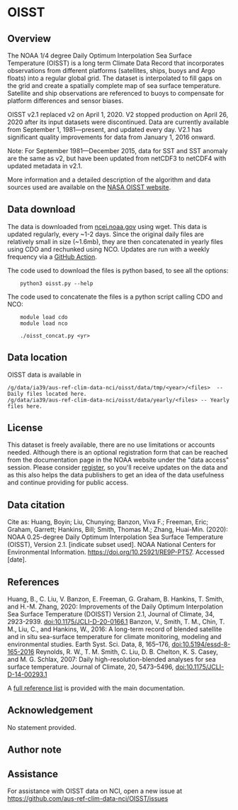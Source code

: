 # OISST
  
## Overview

The NOAA 1/4 degree Daily Optimum Interpolation Sea Surface Temperature (OISST) is a long term Climate Data Record that incorporates observations from different platforms (satellites, ships, buoys and Argo floats) into a regular global grid. The dataset is interpolated to fill gaps on the grid and create a spatially complete map of sea surface temperature. Satellite and ship observations are referenced to buoys to compensate for platform differences and sensor biases.

OISST v2.1 replaced v2 on April 1, 2020. V2 stopped production on April 26, 2020 after its input datasets were discontinued. Data are currently available from September 1, 1981—present, and updated every day. V2.1 has significant quality improvements for data from January 1, 2016 onward.

Note: For September 1981—December 2015, data for SST and SST anomaly are the same as v2, but have been updated from netCDF3 to netCDF4 with updated metadata in v2.1.

More information and a detailed description of the algorithm and data sources used are available on the [NASA OISST website](https://www.ncei.noaa.gov/products/optimum-interpolation-sst).

## Data download

The data is downloaded from [ncei.noaa.gov](https://www.ncei.noaa.gov/data/sea-surface-temperature-optimum-interpolation/v2.1/access/avhrr/) using wget. This data is updated regularly, every ~1-2 days.
Since the original daily files are relatively small in size (~1.6mb), they are then concatenated in yearly files using CDO and rechunked using NCO.
Updates are run with a weekly frequency via a [GitHub Action]([https://accessdev.nci.org.au/jenkins/job/aus-ref-clim-data-nci/job/OISST/](https://github.com/aus-ref-clim-data-nci/OISST/actions/workflows/oisst.yml)).

The code used to download the files is python based, to see all the options:
```{code}
    python3 oisst.py --help
```
The code used to concatenate the files is a python script calling CDO and NCO:
```{code}
    module load cdo
    module load nco

    ./oisst_concat.py <yr> 
```

## Data location

OISST data is available in

```
/g/data/ia39/aus-ref-clim-data-nci/oisst/data/tmp/<year>/<files>  -- Daily files located here.
/g/data/ia39/aus-ref-clim-data-nci/oisst/data/yearly/<files> -- Yearly files here.
```

## License

This dataset is freely available, there are no use limitations or accounts needed. Although there is an optional registration form that can be reached from the documentation page in the NOAA website under the "data access" session. Please consider [register](https://docs.google.com/a/noaa.gov/forms/d/1zZQKz1qF5Wk7sqQuQmxCiBI4Y-xgtKcBqCykMtW21Dk/viewform?c=0&w=1), so you'll receive updates on the data and as this also helps the data publishers to get an idea of the data usefulness and continue providing for public access.  


## Data citation

Cite as: Huang, Boyin; Liu, Chunying; Banzon, Viva F.; Freeman, Eric; Graham, Garrett; Hankins, Bill; Smith, Thomas M.; Zhang, Huai-Min. (2020): NOAA 0.25-degree Daily Optimum Interpolation Sea Surface Temperature (OISST), Version 2.1. [indicate subset used]. NOAA National Centers for Environmental Information. https://doi.org/10.25921/RE9P-PT57. Accessed [date].


## References

Huang, B., C. Liu, V. Banzon, E. Freeman, G. Graham, B. Hankins, T. Smith, and H.-M. Zhang, 2020: Improvements of the Daily Optimum Interpolation Sea Surface Temperature (DOISST) Version 2.1, Journal of Climate, 34, 2923-2939. [doi:10.1175/JCLI-D-20-0166.1](https://journals.ametsoc.org/view/journals/clim/34/8/JCLI-D-20-0166.1.xml)
Banzon, V., Smith, T. M., Chin, T. M., Liu, C., and Hankins, W., 2016: A long-term record of blended satellite and in situ sea-surface temperature for climate monitoring, modeling and environmental studies. Earth Syst. Sci. Data, 8, 165–176, [doi:10.5194/essd-8-165-2016](http://www.earth-syst-sci-data.net/8/165/2016/essd-8-165-2016.html)
Reynolds, R. W., T. M. Smith, C. Liu, D. B. Chelton, K. S. Casey, and M. G. Schlax, 2007: Daily high-resolution-blended analyses for sea surface temperature. Journal of Climate, 20, 5473–5496, [doi:10.1175/JCLI-D-14-00293.1](http://dx.doi.org/10.1175/2007JCLI1824.1)

A [full reference list](https://www.ncei.noaa.gov/products/optimum-interpolation-sst) is provided with the main documentation.

## Acknowledgement

No statement provided.

## Author note


## Assistance

For assistance with OISST data on NCI, open a new issue at https://github.com/aus-ref-clim-data-nci/OISST/issues


